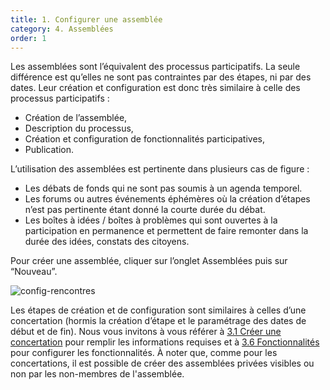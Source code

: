 ```yaml
---
title: 1. Configurer une assemblée
category: 4. Assemblées
order: 1
---
```


Les assemblées sont l’équivalent des processus participatifs. La seule différence est qu’elles ne sont pas contraintes par des étapes, ni par des dates. Leur création et configuration est donc très similaire à celle des processus participatifs :
- Création de l’assemblée,
- Description du processus,
- Création et configuration de fonctionnalités participatives,
- Publication.

L’utilisation des assemblées est pertinente dans plusieurs cas de figure :
- Les débats de fonds qui ne sont pas soumis à un agenda temporel.
- Les forums ou autres événements éphémères où la création d’étapes n’est pas pertinente étant donné la courte durée du débat.
- Les boîtes à idées / boîtes à problèmes qui sont ouvertes à la participation en permanence et permettent de faire remonter dans la durée des idées, constats des citoyens.

Pour créer une assemblée, cliquer sur l’onglet Assemblées puis sur “Nouveau”.

![config-rencontres]({{site.baseurl}}/uploads/4-1-1-config-assemblees.png)

Les étapes de création et de configuration sont similaires à celles d’une concertation (hormis la création d’étape et le paramétrage des dates de début et de fin). Nous vous invitons à vous référer à [3.1 Créer une concertation]({{site.baseurl}}/3-concertations/2-information-concertation/) pour remplir les informations requises et à [3.6 Fonctionnalités]({{site.baseurl}}/3-concertations/6-fonctionnalites/) pour configurer les fonctionnalités.
À noter que, comme pour les concertations, il est possible de créer des assemblées privées visibles ou non par les non-membres de l'assemblée.

